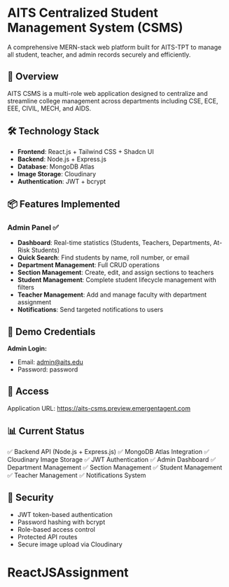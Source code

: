 # AITS Centralized Student Management System (CSMS)

A comprehensive MERN-stack web platform built for AITS-TPT to manage all student, teacher, and admin records securely and efficiently.

## 🌟 Overview

AITS CSMS is a multi-role web application designed to centralize and streamline college management across departments including CSE, ECE, EEE, CIVIL, MECH, and AIDS.

## 🛠️ Technology Stack

- **Frontend**: React.js + Tailwind CSS + Shadcn UI
- **Backend**: Node.js + Express.js
- **Database**: MongoDB Atlas
- **Image Storage**: Cloudinary
- **Authentication**: JWT + bcrypt

## 📦 Features Implemented

### Admin Panel ✅
- **Dashboard**: Real-time statistics (Students, Teachers, Departments, At-Risk Students)
- **Quick Search**: Find students by name, roll number, or email
- **Department Management**: Full CRUD operations
- **Section Management**: Create, edit, and assign sections to teachers
- **Student Management**: Complete student lifecycle management with filters
- **Teacher Management**: Add and manage faculty with department assignment
- **Notifications**: Send targeted notifications to users

## 🔑 Demo Credentials

**Admin Login:**
- Email: admin@aits.edu
- Password: password

## 🚀 Access

Application URL: https://aits-csms.preview.emergentagent.com

## 📊 Current Status

✅ Backend API (Node.js + Express.js)
✅ MongoDB Atlas Integration
✅ Cloudinary Image Storage
✅ JWT Authentication
✅ Admin Dashboard
✅ Department Management
✅ Section Management
✅ Student Management
✅ Teacher Management
✅ Notifications System

## 🔐 Security

- JWT token-based authentication
- Password hashing with bcrypt
- Role-based access control
- Protected API routes
- Secure image upload via Cloudinary
# ReactJSAssignment
